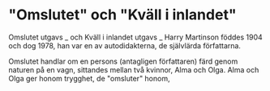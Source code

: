 # "Omslutet" och "Kväll i inlandet"


Omslutet utgavs _ och Kväll i inlandet utgavs _
Harry Martinson föddes 1904 och dog 1978, han var en av autodidakterna,
de självlärda författarna.

Omslutet handlar om en persons (antagligen författaren) färd genom naturen på en vagn, sittandes
mellan två kvinnor, Alma och Olga.
Alma och Olga ger honom trygghet, de "omsluter"
honom,
